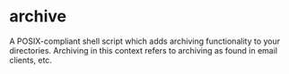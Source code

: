 # archive

A POSIX-compliant shell script which adds archiving functionality to your directories. Archiving in this context refers to archiving as found in email clients, etc.
